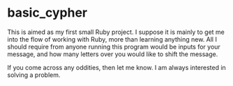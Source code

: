 # basic_cypher
This is aimed as my first small Ruby project. I suppose it is mainly to get me into the flow of working with Ruby, more than learning anything new. All I should require from anyone running this program would be inputs for your message, and how many letters over you would like to shift the message.

If you come across any oddities, then let me know. I am always interested in solving a problem.